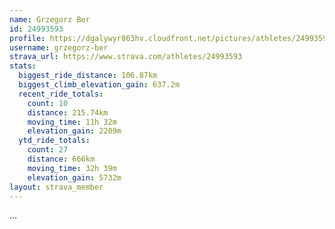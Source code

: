 ```yaml
---
name: Grzegorz Ber
id: 24993593
profile: https://dgalywyr863hv.cloudfront.net/pictures/athletes/24993593/7453165/11/large.jpg
username: grzegorz-ber
strava_url: https://www.strava.com/athletes/24993593
stats:
  biggest_ride_distance: 106.87km
  biggest_climb_elevation_gain: 637.2m
  recent_ride_totals:
    count: 10
    distance: 215.74km
    moving_time: 11h 32m
    elevation_gain: 2209m
  ytd_ride_totals:
    count: 27
    distance: 666km
    moving_time: 32h 39m
    elevation_gain: 5732m
layout: strava_member
--- 
```

...
